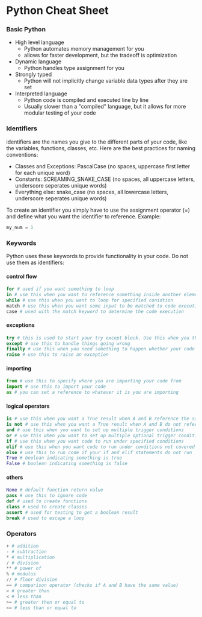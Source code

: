 # Python Cheat Sheet
### Basic Python
- High level language
    - Python automates memory management for you
    - allows for faster development, but the tradeoff is optimization
- Dynamic language
    - Python handles type assignment for you
- Strongly typed
    - Python will not implicitly change variable data types after they are set
- Interpreted language
    - Python code is compiled and executed line by line
    - Usually slower than a "compiled" language, but it allows for more modular testing of your code
### Identifiers
identifiers are the names you give to the different parts of your code, like the variables, functions, classes, etc. Here are the best practices for naming conventions:
- Classes and Exceptions: PascalCase (no spaces, uppercase first letter for each unique word)
- Constants: SCREAMING_SNAKE_CASE (no spaces, all uppercase letters, underscore seperates unique words)
- Everything else: snake_case (no spaces, all lowercase letters, underscore seperates unique words) 

To create an identifier you simply have to use the assignment operator (=) and define what you want the identifier to reference. Example:
```python 
my_num = 1 
```
### Keywords
Python uses these keywords to provide functionality in your code. Do not use them as identifiers:
#### control flow
```Python
for # used if you want something to loop
in # use this when you want to reference something inside another element
while # use this when you want to loop for specified conidtion
match # use this when you want some input to be matched to code execution
case # used with the match keyword to determine the code execution
```
#### exceptions
```Python
try # this is used to start your try except block. Use this when you think something can go wrong
except # use this to handle things going wrong
finally # use this when you need something to happen whether your code executes successfully or not
raise # use this to raise an exception
```
#### importing
```Python
from # use this to specify where you are importing your code from
import # use this to import your code
as # you can set a reference to whatever it is you are importing
```
#### logical operators
```Python
is # use this when you want a True result when A and B reference the same memory location
is not # use this when you want a True result when A and B do not reference the same memory location
and # use this when you want to set up multiple trigger conditions
or # use this when you want to set up multiple optional trigger conditions
if # use this when you want code to run under specified conditions
elif # use this when you want code to run under conditions not covered by the if statement
else # use this to run code if your if and elif statements do not run
True # boolean indicating something is true
False # boolean indicating something is false
```
#### others
```Python
None # default function return value
pass # use this to ignore code
def # used to create functions
class # used to create classes
assert # used for testing to get a boolean result
break # used to escape a loop
```
### Operators
```Python
+ # addition
- # subtraction
* # multiplication
/ # division
** # power of
% # modulus
// # floor division
== # comparison operator (checks if A and B have the same value)
> # greater than
< # less than
>= # greater then or equal to
<= # less than or equal to
```